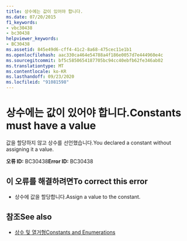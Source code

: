 ```yaml
---
title: 상수에는 값이 있어야 합니다.
ms.date: 07/20/2015
f1_keywords:
- vbc30438
- bc30438
helpviewer_keywords:
- BC30438
ms.assetid: 845e49d6-cff4-41c2-8a68-475cec11e1b1
ms.openlocfilehash: aac330ca464e54788a4f186e0057d7e444960e4c
ms.sourcegitcommit: bf5c5850654187705bc94cc40ebfb62fe346ab02
ms.translationtype: MT
ms.contentlocale: ko-KR
ms.lasthandoff: 09/23/2020
ms.locfileid: "91081598"
---
```

# <a name="constants-must-have-a-value"></a><span data-ttu-id="7dc77-102">상수에는 값이 있어야 합니다.</span><span class="sxs-lookup"><span data-stu-id="7dc77-102">Constants must have a value</span></span>

<span data-ttu-id="7dc77-103">값을 할당하지 않고 상수를 선언했습니다.</span><span class="sxs-lookup"><span data-stu-id="7dc77-103">You declared a constant without assigning it a value.</span></span>  
  
 <span data-ttu-id="7dc77-104">**오류 ID:** BC30438</span><span class="sxs-lookup"><span data-stu-id="7dc77-104">**Error ID:** BC30438</span></span>  
  
## <a name="to-correct-this-error"></a><span data-ttu-id="7dc77-105">이 오류를 해결하려면</span><span class="sxs-lookup"><span data-stu-id="7dc77-105">To correct this error</span></span>  
  
- <span data-ttu-id="7dc77-106">상수에 값을 할당합니다.</span><span class="sxs-lookup"><span data-stu-id="7dc77-106">Assign a value to the constant.</span></span>  
  
## <a name="see-also"></a><span data-ttu-id="7dc77-107">참조</span><span class="sxs-lookup"><span data-stu-id="7dc77-107">See also</span></span>

- [<span data-ttu-id="7dc77-108">상수 및 열거형</span><span class="sxs-lookup"><span data-stu-id="7dc77-108">Constants and Enumerations</span></span>](../language-reference/constants-and-enumerations.md)
